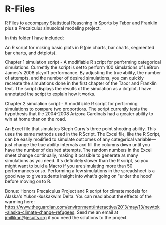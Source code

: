 # R-Files
R Files to accompany Statistical Reasoning in Sports by Tabor and Franklin plus a Precalculus sinusoidal modeling project.

In this folder I have included:

An R script for making basic plots in R (pie charts, bar charts, segmented bar charts, and dotplots).

Chapter 1 simulation script - A modifiable R script for performing categorical simulations. Currently the script is set to perform 100 simulations of LeBron James's 2008 playoff performance. By adjusting the true ability, the number of attempts, and the number of desired simulations, you can quickly recreate the simulations done in the first chapter of the Tabor and Franklin text. The script displays the results of the simulation as a dotplot. I have annotated the script to explain how it works.

Chapter 2 simulation script - A modifiable R script for performing simulations to compare two proportions. The script currently tests the hypothesis that the 2004-2008 Arizona Cardinals had a greater ability to win at home than on the road. 

An Excel file that simulates Steph Curry's three point shooting ability. This uses the same methods used in the R Script. The Excel file, like the R Script, can be easily modified to simulate outcomes of any categorical variable—just change the true ability intervals and fill the columns down until you have the number of desired attempts. The random numbers in the Excel sheet change continually, making it possible to generate as many simulations as you need. It's definitely slower than the R script, so you might want to build a Macro if you are simulating more than 50 performances or so. Performing a few simulations in the spreadsheet is a good way to give students insight into what's going on "under the hood' before moving on to R.

Bonus: Honors Precalculus Project and R script for climate models for Alaska's Yukon-Kuskakwim Delta. You can read about the effects of the warming here: https://www.theguardian.com/environment/interactive/2013/may/13/newtok-alaska-climate-change-refugees. Send me an email at jmillikan@jesuits.org if you need the solutions to the project.
